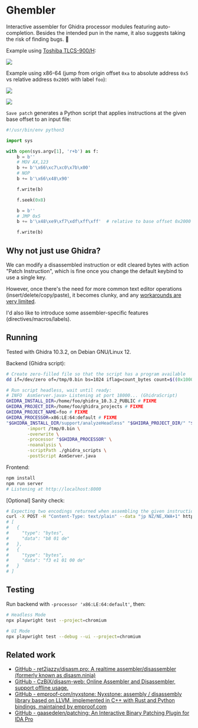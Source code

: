 # Ghembler

Interactive assembler for Ghidra processor modules featuring auto-completion. Besides the intended pun in the name, it also suggests taking the risk of finding bugs. 🙂

Example using [Toshiba TLCS-900/H](https://github.com/nevesnunes/ghidra-tlcs900h):

![](./img/1.png)

Example using x86-64 (jump from origin offset `0xa` to absolute address `0x5` vs relative address `0x2005` with label `foo`):

![](./img/2.png)

![](./img/3.png)

`Save patch` generates a Python script that applies instructions at the given base offset to an input file:

```python
#!/usr/bin/env python3

import sys

with open(sys.argv[1], 'r+b') as f:
    b = b''
    # MOV AX,123
    b += b'\x66\xc7\xc0\x7b\x00'
    # NOP
    b += b'\x66\x48\x90'

    f.write(b)

    f.seek(0x8)

    b = b''
    # JMP 0x5
    b += b'\x48\xe9\xf7\xdf\xff\xff'  # relative to base offset 0x2000

    f.write(b)
```

## Why not just use Ghidra?

We can modify a disassembled instruction or edit cleared bytes with action "Patch Instruction", which is fine once you change the default keybind to use a single key.

However, once there's the need for more common text editor operations (insert/delete/copy/paste), it becomes clunky, and any [workarounds are very limited](https://gist.github.com/murachue/5d39a614d1803d7d327bee95d81f495b).

I'd also like to introduce some assembler-specific features (directives/macros/labels).

## Running

Tested with Ghidra 10.3.2, on Debian GNU/Linux 12.

Backend (Ghidra script):

```sh
# Create zero-filled file so that the script has a program available
dd if=/dev/zero of=/tmp/0.bin bs=1024 iflag=count_bytes count=$((0x10000))

# Run script headless, wait until ready:
# INFO  AsmServer.java> Listening at port 18000... (GhidraScript)
GHIDRA_INSTALL_DIR=/home/foo/ghidra_10.3.2_PUBLIC # FIXME
GHIDRA_PROJECT_DIR=/home/foo/ghidra_projects # FIXME
GHIDRA_PROJECT_NAME=foo # FIXME
GHIDRA_PROCESSOR=x86:LE:64:default # FIXME
"$GHIDRA_INSTALL_DIR/support/analyzeHeadless" "$GHIDRA_PROJECT_DIR/" "$GHIDRA_PROJECT_NAME/_headless" \
        -import /tmp/0.bin \
        -overwrite \
        -processor "$GHIDRA_PROCESSOR" \
        -noanalysis \
        -scriptPath ./ghidra_scripts \
        -postScript AsmServer.java
```

Frontend:

```sh
npm install
npm run server
# Listening at http://localhost:8000
```

[Optional] Sanity check:

```sh
# Expecting two encodings returned when assembling the given instruction
curl -X POST -H "Content-Type: text/plain" --data "jp NZ/NE,XWA+1" http://localhost:18000/assemble | jq .
# [
#   {
#     "type": "bytes",
#     "data": "b8 01 de"
#   },
#   {
#     "type": "bytes",
#     "data": "f3 e1 01 00 de"
#   }
# ]
```

## Testing

Run backend with `-processor 'x86:LE:64:default'`, then:

```sh
# Headless Mode
npx playwright test --project=chromium

# UI Mode
npx playwright test --debug --ui --project=chromium
```

## Related work

- [GitHub \- ret2jazzy/disasm\.pro: A realtime assembler/disassembler \(formerly known as disasm\.ninja\)](https://github.com/ret2jazzy/disasm.pro)
- [GitHub \- CzBiX/disasm\-web: Online Assembler and Disassembler, support offline usage\.](https://github.com/CzBiX/disasm-web)
- [GitHub \- emproof\-com/nyxstone: Nyxstone: assembly / disassembly library based on LLVM, implemented in C\+\+ with Rust and Python bindings, maintained by emproof\.com](https://github.com/emproof-com/nyxstone)
- [GitHub \- gaasedelen/patching: An Interactive Binary Patching Plugin for IDA Pro](https://github.com/gaasedelen/patching)
